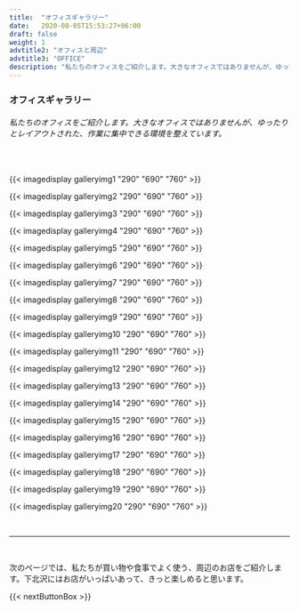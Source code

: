 ```yaml
---
title:  "オフィスギャラリー"
date:   2020-08-05T15:53:27+06:00
draft: false
weight: 1
advtitle2: "オフィスと周辺"
advtitle3: "OFFICE"
description: "私たちのオフィスをご紹介します。大きなオフィスではありませんが、ゆったりとレイアウトされた、作業に集中できる環境を整えています。"
---
```


### **オフィスギャラリー**

###### 私たちのオフィスをご紹介します。大きなオフィスではありませんが、ゆったりとレイアウトされた、作業に集中できる環境を整えています。
&nbsp;

{{< imagedisplay galleryimg1 "290" "690" "760" >}}

{{< imagedisplay galleryimg2 "290" "690" "760" >}}

{{< imagedisplay galleryimg3 "290" "690" "760" >}}

{{< imagedisplay galleryimg4 "290" "690" "760" >}}

{{< imagedisplay galleryimg5 "290" "690" "760" >}}

{{< imagedisplay galleryimg6 "290" "690" "760" >}}

{{< imagedisplay galleryimg7 "290" "690" "760" >}}

{{< imagedisplay galleryimg8 "290" "690" "760" >}}

{{< imagedisplay galleryimg9 "290" "690" "760" >}}

{{< imagedisplay galleryimg10 "290" "690" "760" >}}

{{< imagedisplay galleryimg11 "290" "690" "760" >}}

{{< imagedisplay galleryimg12 "290" "690" "760" >}}

{{< imagedisplay galleryimg13 "290" "690" "760" >}}

{{< imagedisplay galleryimg14 "290" "690" "760" >}}

{{< imagedisplay galleryimg15 "290" "690" "760" >}}

{{< imagedisplay galleryimg16 "290" "690" "760" >}}

{{< imagedisplay galleryimg17 "290" "690" "760" >}}

{{< imagedisplay galleryimg18 "290" "690" "760" >}}

{{< imagedisplay galleryimg19 "290" "690" "760" >}}

{{< imagedisplay galleryimg20 "290" "690" "760" >}}

<!-- ![Image Not Available](galleryimg1.jpg "TITLE")

![Image Not Available](galleryimg2.jpg "TITLE")

![Image Not Available](galleryimg3.jpg "TITLE")

![Image Not Available](galleryimg4.jpg "TITLE")

![Image Not Available](galleryimg5.jpg "TITLE")

![Image Not Available](galleryimg6.jpg "TITLE")

![Image Not Available](galleryimg7.jpg "TITLE")

![Image Not Available](galleryimg8.jpg "TITLE")

![Image Not Available](galleryimg9.jpg "TITLE")

![Image Not Available](galleryimg10.jpg "TITLE")

![Image Not Available](galleryimg11.jpg "TITLE")

![Image Not Available](galleryimg12.jpg "TITLE")

![Image Not Available](galleryimg13.jpg "TITLE")

![Image Not Available](galleryimg14.jpg "TITLE")

![Image Not Available](galleryimg15.jpg "TITLE")

![Image Not Available](galleryimg16.jpg "TITLE")

![Image Not Available](galleryimg17.jpg "TITLE")

![Image Not Available](galleryimg18.jpg "TITLE")

![Image Not Available](galleryimg19.jpg "TITLE")

![Image Not Available](galleryimg20.jpg "TITLE") -->

&nbsp; 

----
&nbsp; 

次のページでは、私たちが買い物や食事でよく使う、周辺のお店をご紹介します。下北沢にはお店がいっぱいあって、きっと楽しめると思います。

{{< nextButtonBox >}}
